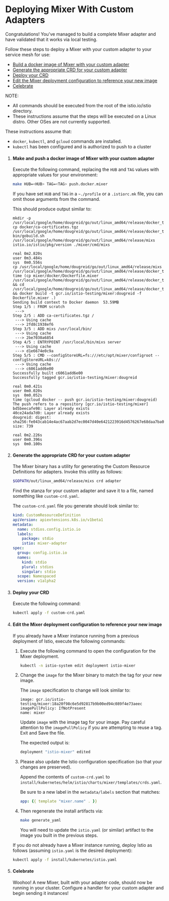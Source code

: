 # Deploying Mixer With Custom Adapters

Congratulations! You've managed to build a complete Mixer adapter and have validated
that it works via local testing.

Follow these steps to deploy a Mixer with your custom adapter to your service
mesh for use:
  * [Build a docker image of Mixer with your custom adapter](#make-and-push-a-docker-image-of-mixer-with-your-custom-adapter)
  * [Generate the appropriate CRD for your custom adapter](#generate-the-appropriate-crd-for-your-custom-adapter)
  * [Deploy your CRD](#deploy-your-crd)
  * [Edit the Mixer deployment configuration to reference your new image](#edit-the-mixer-deployment-configuration-to-reference-your-new-image)
  * [Celebrate](#celebrate)

NOTE: 
  * All commands should be executed from the root of the istio.io/istio directory.
  * These instructions assume that the steps will be executed on a Linux distro. 
    Other OSes are not currently supported.

These instructions assume that:
  * `docker`, `kubectl`, and `gcloud` commands are installed.
  * `kubectl` has been configured and is authorized to push to a cluster


1. #### Make and push a docker image of Mixer with your custom adapter

   Execute the following command, replacing the `HUB` and `TAG` values with
   appropriate values for your environment:

   ```bash
   make HUB=<HUB> TAG=<TAG> push.docker.mixer
   ```
   
   If you have set `HUB` and `TAG` in a `~./profile` or a `.istiorc.mk` file, you 
   can omit those arguments from the command.

   This should produce output similar to:

   ```
   mkdir -p /usr/local/google/home/dougreid/go/out/linux_amd64/release/docker_temp
   cp docker/ca-certificates.tgz /usr/local/google/home/dougreid/go/out/linux_amd64/release/docker_temp
   bin/gobuild.sh /usr/local/google/home/dougreid/go/out/linux_amd64/release/mixs istio.io/istio/pkg/version ./mixer/cmd/mixs
   
   real	0m2.820s
   user	0m3.484s
   sys	0m0.556s
   cp /usr/local/google/home/dougreid/go/out/linux_amd64/release/mixs /usr/local/google/home/dougreid/go/out/linux_amd64/release/docker_temp
   time (cp mixer/docker/Dockerfile.mixer /usr/local/google/home/dougreid/go/out/linux_amd64/release/docker_temp/ && cd /usr/local/google/home/dougreid/go/out/linux_amd64/release/docker_temp && docker build -t gcr.io/istio-testing/mixer:dougreid -f Dockerfile.mixer .)
   Sending build context to Docker daemon  53.59MB
   Step 1/5 : FROM scratch
    ---> 
   Step 2/5 : ADD ca-certificates.tgz /
    ---> Using cache
    ---> 2fd8c1938ef6
   Step 3/5 : ADD mixs /usr/local/bin/
    ---> Using cache
    ---> 2be7030a6854
   Step 4/5 : ENTRYPOINT /usr/local/bin/mixs server
    ---> Using cache
    ---> d1e6674e0c9a
   Step 5/5 : CMD --configStoreURL=fs:///etc/opt/mixer/configroot --configStoreURL=k8s://
    ---> Using cache
    ---> c6061add6e00
   Successfully built c6061add6e00
   Successfully tagged gcr.io/istio-testing/mixer:dougreid
   
   real	0m0.421s
   user	0m0.020s
   sys	0m0.052s
   time (gcloud docker -- push gcr.io/istio-testing/mixer:dougreid)
   The push refers to a repository [gcr.io/istio-testing/mixer]
   bd5beecafe98: Layer already exists 
   40ce24ada7d0: Layer already exists 
   dougreid: digest: sha256:fe043cab14e4ac67aab2d7ec0047d40e6421223916d4576267e68daa7ba093df size: 739
   
   real	0m2.226s
   user	0m0.396s
   sys	0m0.100s
   ```
        
1. #### Generate the appropriate CRD for your custom adapter

   The Mixer binary has a utility for generating the Custom Resource Definitions
   for adapters. Invoke this utility as follows:
   
   ```bash
   $GOPATH/out/linux_amd64/release/mixs crd adapter
   ``` 

   Find the stanza for your custom adapter and save it to a file, named
   something like `custom-crd.yaml`.
   
   The `custom-crd.yaml` file you generate should look similar to:
   
   ```yaml
   kind: CustomResourceDefinition
   apiVersion: apiextensions.k8s.io/v1beta1
   metadata:
     name: stdios.config.istio.io
     labels:
       package: stdio
       istio: mixer-adapter
   spec:
     group: config.istio.io
     names:
       kind: stdio
       plural: stdios
       singular: stdio
     scope: Namespaced
     version: v1alpha2
   ```

1. #### Deploy your CRD

   Execute the following command:
   
   ```bash
   kubectl apply -f custom-crd.yaml
   ```
   
1. #### Edit the Mixer deployment configuration to reference your new image

   If you already have a Mixer instance running from a previous deployment of
   Istio, execute the following commands:
   
   1. Execute the following command to open the configuration for the Mixer deployment.
   
      ```bash
      kubectl -n istio-system edit deployment istio-mixer
      ```
      
   1. Change the `image` for the Mixer binary to match the tag for your new image.
   
      The `image` specification to change will look similar to:
      
      ```
      image: gcr.io/istio-testing/mixer:18a20f98c6e5d92817b9b00ed94c089f4e73aeec
      imagePullPolicy: IfNotPresent
      name: mixer
      ```
      
      Update `image` with the image tag for your image. Pay careful attention to
      the `imagePullPolicy` if you are attempting to reuse a tag. Exit and Save 
      the file.     
      
      The expected output is:
      
      ```bash
      deployment "istio-mixer" edited
      ```
      
   1. Please also update the Istio configuration specification (so that your 
      changes are preserved).
     
      Append the contents of `custom-crd.yaml` to `install/kubernetes/helm/istio/charts/mixer/templates/crds.yaml`.
      
      Be sure to a new label in the `metadata/labels` section that matches:
      ```yaml
      app: {{ template "mixer.name" . }}
      ```      
   
   1. Then regenerate the install artifacts via:   
      ```bash
      make generate_yaml
      ```
   
      You will need to update the `istio.yaml` (or similar) artifact to the image 
      you built in the previous steps.
   

   If you do not already have a Mixer instance running, deploy Istio as follows
   (assuming `istio.yaml` is the desired deployment):
   
   ```bash
   kubectl apply -f install/kubernetes/istio.yaml 
   ```
 
 1. #### Celebrate
 
    Woohoo! A new Mixer, built with your adapter code, should now be running in 
    your cluster. Configure a handler for your custom adapter and begin sending
    it instances!